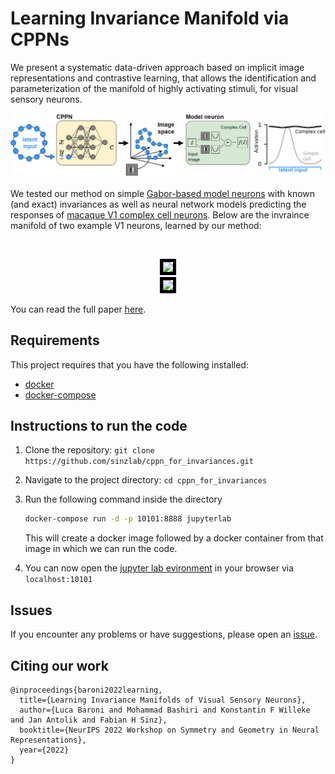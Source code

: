 # Learning Invariance Manifold via CPPNs

We present a systematic data-driven approach based on implicit image representations and contrastive learning, that allows the identification and parameterization of the manifold of highly activating stimuli, for visual sensory neurons.

<p align="center">
  <img src="figures/concept.png" />
</p>

We tested our method on simple [Gabor-based model neurons](https://github.com/sinzlab/cppn_for_invariances/tree/main/notebooks/simulated_data) with known (and exact) invariances as well as neural network models predicting the responses of [macaque V1 complex cell neurons](https://github.com/sinzlab/cppn_for_invariances/blob/main/notebooks/macaqueV1/find_invariance.ipynb). Below are the invraince manifold of two example V1 neurons, learned by our method:

<br>

<p align="center">
	    <be>
	    <img src="https://media.giphy.com/media/MWCvCJdr1g4C1AFa6S/giphy.gif" height="200" style="border:5px solid black;margin:0px 150px">
      <img src="https://media.giphy.com/media/1FGpvrMs7ZmrGYCuWy/giphy.gif" height="200" style="border:5px solid black;margin:0px 150px">
    </p>

You can read the full paper [here](https://openreview.net/forum?id=2dQyENiU330).


## Requirements

This project requires that you have the following installed:

- [docker](https://docs.docker.com/get-docker/)
- [docker-compose](https://docs.docker.com/compose/install/)


## Instructions to run the code

1. Clone the repository: `git clone https://github.com/sinzlab/cppn_for_invariances.git`
2. Navigate to the project directory: `cd cppn_for_invariances`
3. Run the following command inside the directory

    ```bash
    docker-compose run -d -p 10101:8888 jupyterlab
    ```
    This will create a docker image followed by a docker container from that image in which we can run the code. 

3. You can now open the [jupyter lab evironment](https://jupyterlab.readthedocs.io/en/stable/#) in your browser via `localhost:10101`


## Issues

If you encounter any problems or have suggestions, please open an [issue]().

## Citing our work
```
@inproceedings{baroni2022learning,
  title={Learning Invariance Manifolds of Visual Sensory Neurons},
  author={Luca Baroni and Mohammad Bashiri and Konstantin F Willeke and Jan Antolik and Fabian H Sinz},
  booktitle={NeurIPS 2022 Workshop on Symmetry and Geometry in Neural Representations},
  year={2022}
}
```